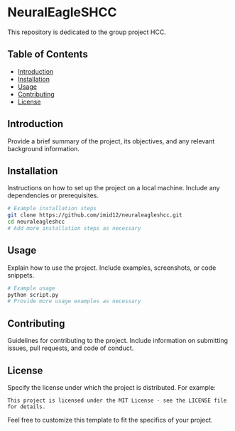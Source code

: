 # NeuralEagleSHCC

This repository is dedicated to the group project HCC.

## Table of Contents
- [Introduction](#introduction)
- [Installation](#installation)
- [Usage](#usage)
- [Contributing](#contributing)
- [License](#license)

## Introduction
Provide a brief summary of the project, its objectives, and any relevant background information.

## Installation
Instructions on how to set up the project on a local machine. Include any dependencies or prerequisites.

```bash
# Example installation steps
git clone https://github.com/imid12/neuraleagleshcc.git
cd neuraleagleshcc
# Add more installation steps as necessary
```

## Usage
Explain how to use the project. Include examples, screenshots, or code snippets.

```bash
# Example usage
python script.py
# Provide more usage examples as necessary
```

## Contributing
Guidelines for contributing to the project. Include information on submitting issues, pull requests, and code of conduct.

## License
Specify the license under which the project is distributed. For example:

```
This project is licensed under the MIT License - see the LICENSE file for details.
```

Feel free to customize this template to fit the specifics of your project.
